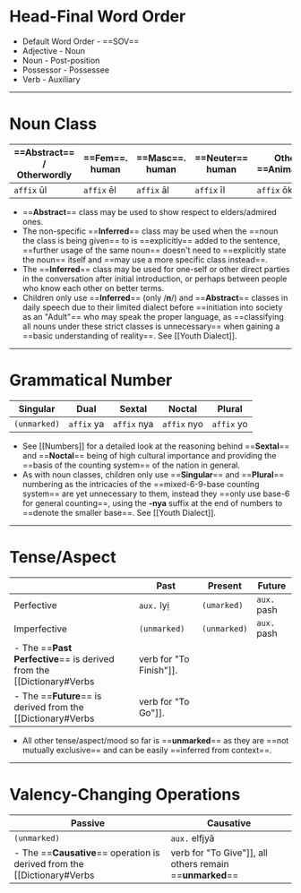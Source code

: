 # Head-Final Word Order
- Default Word Order - ==SOV==
- Adjective - Noun
- Noun - Post-position
- Possessor - Possessee
- Verb - Auxiliary
___
# Noun Class
 | ==Abstract==  / Otherwordly | ==Fem==. human | ==Masc==. human | ==Neuter== human | Other ==Animate== | ==In-animate== | Ctx. ==Inferred== |
 | ----------------------- | ---------- | ----------- | ------------ | ------------- | ---------- | ------------ |
 | `affix` ūl              | `affix` ēl | `affix` āl  | `affix` īl   | `affix` ōk    | `affix` ōt | `affix` n/ne |
- ==**Abstract**== class may be used to show respect to elders/admired ones.
- The non-specific ==**Inferred**== class may be used when the ==noun the class is being given== to is ==explicitly== added to the sentence, ==further usage of the same noun== doesn't need to ==explicitly state the noun== itself and ==may use a more specific class instead==.
- The ==**Inferred**== class may be used for one-self or other direct parties in the conversation after initial introduction, or perhaps between people who know each other on better terms.
- Children only use ==**Inferred**== (only /**n**/) and ==**Abstract**== classes in daily speech due to their limited dialect before ==initiation into society as an "Adult"== who may speak the proper language, as ==classifying all nouns under these strict classes is unnecessary== when gaining a ==basic understanding of reality==. See [[Youth Dialect]].
___
# Grammatical Number
| Singular     | Dual | Sextal | Noctal | Plural |
| ------------ | ---- | ------ | ------ | ------ |
| `(unmarked)` | `affix` ya   | `affix` nya    | `affix` nyo    | `affix` yo     |
- See [[Numbers]] for a detailed look at the reasoning behind ==**Sextal**== and ==**Noctal**== being of high cultural importance and providing the ==basis of the counting system== of the nation in general.
- As with noun classes, children only use ==**Singular**== and ==**Plural**== numbering as the intricacies of the ==mixed-6-9-base counting system== are yet unnecessary to them, instead they ==only use base-6 for general counting==, using the **-nya** suffix at the end of numbers to ==denote the smaller base==. See [[Youth Dialect]].
___
# Tense/Aspect
|              | Past         | Present      | Future      |
| ------------ | ------------ | ------------ | ----------- |
| Perfective   | `aux.` lyi̤  | `(umarked)`  | `aux.` pash |
| Imperfective | `(unmarked)` | `(unmarked)` | `aux.` pash |
- The ==**Past Perfective**== is derived from the [[Dictionary#Verbs|verb for "To Finish"]].
- The ==**Future**== is derived from the [[Dictionary#Verbs|verb for "To Go"]].
- All other tense/aspect/mood so far is ==**unmarked**== as they are ==not mutually exclusive== and can be easily ==inferred from context==.
___
# Valency-Changing Operations
| Passive      | Causative     |
| ------------ | ------------- |
| `(unmarked)` | `aux.` elfjyā |
- The ==**Causative**== operation is derived from the [[Dictionary#Verbs|verb for "To Give"]], all others remain ==**unmarked**==